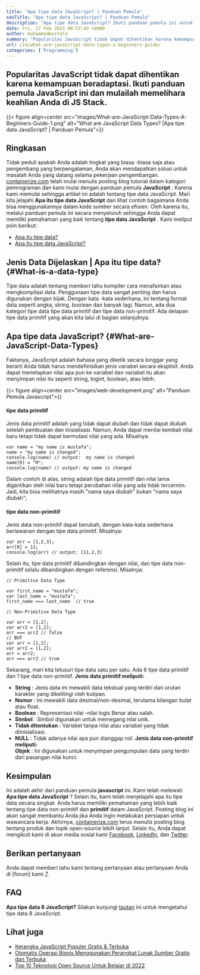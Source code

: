 ```yaml
---
title: "Apa tipe data JavaScript? | Panduan Pemula" 
seoTitle: "Apa tipe data JavaScript? | Panduan Pemula" 
description: "Apa tipe data JavaScript? Ikuti panduan pemula ini untuk mempelajari 7 tipe data yang digunakan dalam nomor JavaScript, string, boolean, nol, tidak terdefinisi, dan banyak lagi." 
date: Fri, 17 Feb 2023 08:57:43 +0000
author: muhammadmustafa
summary: "Popularitas JavaScript tidak dapat dihentikan karena kemampuan beradaptasi. Ikuti panduan pemula JavaScript ini dan mulailah memelihara keahlian Anda di JS Stack." 
url: /id/what-are-javascript-data-types-a-beginners-guide/
categories: ['Programming']
---
```


## Popularitas JavaScript tidak dapat dihentikan karena kemampuan beradaptasi. Ikuti panduan pemula JavaScript ini dan mulailah memelihara keahlian Anda di JS Stack.

{{< figure align=center src="images/What-are-JavaScript-Data-Types-A-Beginners-Guide-1.png" alt="What are JavaScript Data Types? |Apa tipe data JavaScript? | Panduan Pemula">}}


## Ringkasan
Tidak peduli apakah Anda adalah tingkat yang biasa -biasa saja atau pengembang yang berpengalaman, Anda akan mendapatkan solusi untuk masalah Anda yang datang selama pekerjaan pengembangan. [containerize.com][1] telah mulai menulis posting blog tutorial dalam kategori pemrograman dan kami mulai dengan panduan pemula  **JavaScript** . Karena kami memulai sehingga artikel ini adalah tentang tipe data JavaScript. Mari kita jelajahi  **Apa itu tipe data JavaScript**  dan lihat contoh bagaimana Anda bisa menggunakannya dalam kode sumber secara efisien. Oleh karena itu, melalui panduan pemula ini secara menyeluruh sehingga Anda dapat memiliki pemahaman yang baik tentang **tipe data JavaScript**  .
Kami meliput poin berikut:
  * [Apa itu tipe data?][2]
  * [Apa itu tipe data JavaScript?][3]

## Jenis Data Dijelaskan | Apa itu tipe data? {#What-is-a-data-type}

Tipe data adalah tentang memberi tahu kompiler cara menafsirkan atau mengkompilasi data. Penggunaan tipe data sangat penting dan harus digunakan dengan bijak. Dengan kata -kata sederhana, ini tentang format data seperti angka, string, boolean dan banyak lagi. Namun, ada dua kategori tipe data tipe data primitif dan tipe data non-primitif. Ada delapan tipe data primitif yang akan kita lalui di bagian selanjutnya.

## Apa tipe data JavaScript? {#What-are-JavaScript-Data-Types}

Faktanya, JavaScript adalah bahasa yang diketik secara longgar yang berarti Anda tidak harus mendefinisikan jenis variabel secara eksplisit. Anda dapat menetapkan nilai apa pun ke variabel dan variabel itu akan menyimpan nilai itu seperti string, bigint, boolean, atau lebih.

{{< figure align=center src="images/web-development.png" alt="Panduan Pemula Javascript">}}


#### tipe data primitif
Jenis data primitif adalah yang tidak dapat diubah dan tidak dapat diubah setelah pembuatan dan inisialisasi. Namun, Anda dapat menilai kembali nilai baru tetapi tidak dapat bermutasi nilai yang ada.
Misalnya:
```
var name = "my name is mustafa";
name = "my name is changed";
console.log(name) // output:  my name is changed
name[0] = "M";
console.log(name) // output: my name is changed
```
Dalam contoh di atas, string adalah tipe data primitif dan nilai lama digantikan oleh nilai baru tetapi perubahan nilai yang ada tidak tercermin. Jadi, kita bisa melihatnya masih "nama saya diubah" bukan "nama saya diubah";

#### tipe data non-primitif
Jenis data non-primitif dapat berubah, dengan kata-kata sederhana berlawanan dengan tipe data primitif.
Misalnya:
```
var arr = [1,2,3];
arr[0] = 11;
console.log(arr) // output: [11,2,3]
```
Selain itu, tipe data primitif dibandingkan dengan nilai, dan tipe data non-primitif selalu dibandingkan dengan referensi.
Misalnya:
```
// Primitive Data Type

var first_name = "mustafa";
var last_name = "mustafa";
first_name === last_name  // true

// Non-Primitive Data Type

var arr = [1,2];
var arr2 = [1,2];
arr === arr2 // false
// BUT
var arr = [1,2];
var arr2 = [1,2];
arr = arr2;
arr === arr2 // true
```
Sekarang, mari kita telusuri tipe data satu per satu. Ada 6 tipe data primitif dan 1 tipe data non-primitif.
 **Jenis data primitif meliputi:**  
*  **String**  : Jenis data ini mewakili data tekstual yang terdiri dari urutan karakter yang dikelilingi oleh kutipan.
*  **Nomor**  : Ini mewakili data desimal/non-desimal, terutama bilangan bulat atau float.
*  **Boolean**  : Representasi nilai -nilai logis Benar atau salah.
*  **Simbol**  : Simbol digunakan untuk memegang nilai unik.
*  **Tidak ditentukan**  : Variabel tanpa nilai atau variabel yang tidak diinisialisasi.
*  **NULL**  : Tidak adanya nilai apa pun dianggap nol.
 **Jenis data non-primitif meliputi:**  
 **Objek** : Ini digunakan untuk menyimpan pengumpulan data yang terdiri dari pasangan nilai kunci.

## Kesimpulan
Ini adalah akhir dari panduan pemula  **javascript** ini. Kami telah melewati  **Apa tipe data JavaScript**  ? Selain itu, kami telah menjelajahi apa itu tipe data secara singkat. Anda harus memiliki pemahaman yang lebih baik tentang tipe data non-primitif dan **primitif**  dalam JavaScript. Posting blog ini akan sangat membantu Anda jika Anda ingin melakukan persiapan untuk wawancara kerja.
Akhirnya, [containerize.com][1] terus menulis posting blog tentang produk dan topik open-source lebih lanjut. Selain itu, Anda dapat mengikuti kami di akun media sosial kami [Facebook][4], [LinkedIn][5], dan [Twitter][6].

## Berikan pertanyaan
Anda dapat memberi tahu kami tentang pertanyaan atau pertanyaan Anda di [forum] kami [7].

## FAQ
 **Apa tipe data 8 JavaScript?** 
Silakan kunjungi [tautan][3] ini untuk mengetahui tipe data 8 JavaScript.

## Lihat juga
  * [Kerangka JavaScript Populer Gratis & Terbuka][8]
  * [Otomatis Operasi Bisnis Menggunakan Perangkat Lunak Sumber Gratis dan Terbuka][9]
  * [Top 10 Teknologi Open Source Untuk Belajar di 2022][10]



 [1]: https://www.containerize.com/
 [2]: #What-is-a-data-type
 [3]: #What-are-JavaScript-Data-Types
 [4]: https://web.facebook.com/containerize
 [5]: https://www.linkedin.com/company/containerize/
 [6]: https://twitter.com/containerize_co
 [7]: https://forum.containerize.com/
 [8]: //blog.containerize.com/2022/02/02/free-open-source-popular-javascript-frameworks/
 [9]: https://blog.containerize.com/blogging/automate-business-operations-using-open-source-software/
 [10]: //blog.containerize.com/2022/01/31/top-10-open-source-trending-technologies-of-2022/
